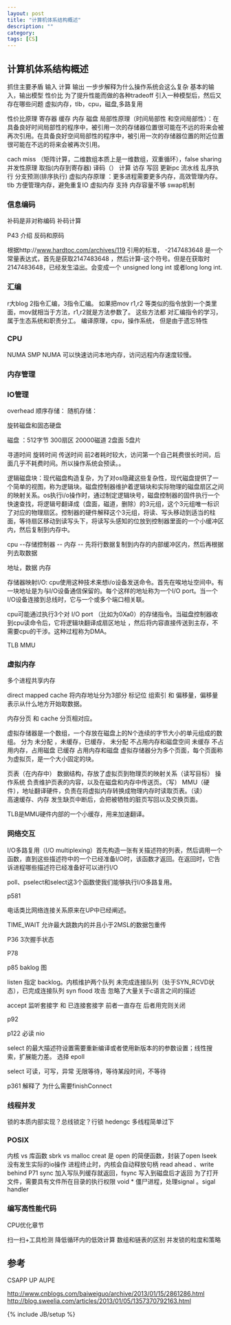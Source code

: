 ```yaml
---
layout: post
title: "计算机体系结构概述"
description: ""
category: 
tags: [CS]
---
```


## 计算机体系结构概述
抓住主要矛盾
输入 计算  输出 一步步解释为什么操作系统会这么复杂
基本的输入，输出模型
性价比 
为了提升性能而做的各种tradeoff
引入一种模型后，然后又存在哪些问题
虚拟内存，tlb，cpu，磁盘,多路复用

性价比原理 寄存器 缓存  内存 磁盘
局部性原理（时间局部性 和空间局部性）：在具备良好时间局部性的程序中，被引用一次的存储器位置很可能在不远的将来会被再次引用。在具备良好空间局部性的程序中，被引用一次的存储器位置的附近位置很可能在不远的将来会被再次引用。

 cach miss （矩阵计算，二维数组本质上是一维数组，双重循环），false sharing
并发性原理 取指(内存到寄存器) 译码（） 计算  访存  写回  更新pc  流水线  乱序执行  分支预测(排序执行)
虚拟内存原理 ：更多进程需要更多内存，高效管理内存。 
tlb  方便管理内存，避免重复IO 虚拟内存 支持
	 内存容量不够 swap机制

### 信息编码
补码是非对称编码
补码计算 

P43 介绍 反码和原码

根据http://www.hardtoc.com/archives/119 引用的标准， -2147483648 是一个常量表达式，首先是获取2147483648 ，然后计算-这个符号。但是在获取时2147483648，已经发生溢出。会变成一个 unsigned long int 或者long long int. 

### 汇编
r大blog 2指令汇编，3指令汇编。 如果把mov r1,r2 等类似的指令放到一个类里面，mov就相当于方法，r1,r2就是方法参数了。 这些方法都
对汇编指令的学习，属于生态系统和职责分工。 编译原理，cpu，操作系统， 但是由于遗忘特性


### CPU
NUMA SMP
NUMA 可以快速访问本地内存，访问远程内存速度较慢。 

### 内存管理
### IO管理
overhead 
顺序存储： 
随机存储：

旋转磁盘和固态硬盘

磁盘 ：512字节 300扇区 20000磁道  2盘面 5盘片 

寻道时间 旋转时间 传送时间 前2者耗时较大，访问第一个自己耗费很长时间，后面几乎不耗费时间。所以操作系统会预读。。

逻辑磁盘块：现代磁盘构造复杂，为了对os隐藏这些复杂性，现代磁盘提供了一个简单的视图，称为逻辑块。磁盘控制器维护着逻辑块和实际物理的磁盘扇区之间的映射关系。os执行i/o操作时，通过制定逻辑块号，磁盘控制器的固件执行一个快速查找，将逻辑号翻译成（盘面，磁道，删除）的3元组，这个3元组唯一标识了对应的物理扇区。控制器的硬件解释这个3元组，将读、写头移动到适当的柱面，等待扇区移动到读写头下，将读写头感知的位放到控制器里面的一个小缓冲区内，然后复制到内存中。

cpu --存储控制器  -- 内存 -- 先将行数据复制到内存的内部缓冲区内，然后再根据列去取数据

地址，数据 内存 

存储器映射I/O: cpu使用这种技术来想i/o设备发送命令。首先在唉地址空间中。有一块地址是为与I/O设备通信保留的。每个这样的地址称为一个I/O port。当一个I/O设备连接到总线时，它与一个或多个端口相关联。

cpu可能通过执行3个对 I/O port （比如为0Xa0）的存储指令。当磁盘控制器收到cpu读命令后，它将逻辑块翻译成扇区地址 ，然后将内容直接传送到主存，不需要cpu的干涉。这种过程称为DMA。

TLB MMU

### 虚拟内存
多个进程共享内存

direct mapped cache  将内存地址分为3部分  标记位  组索引 和 偏移量，偏移量表示从什么地方开始取数据。

内存分页 和 cache 分页相对应。

虚拟存储器是一个数组，一个存放在磁盘上的N个连续的字节大小的单元组成的数组。
分为 未分配 ，未缓存，已缓存，
   未分配  不占用内存和磁盘空间
   未缓存  不占用内存，占用磁盘
   已缓存  占用内存和磁盘
虚拟存储器分为多个页面，每个页面称为虚拟页，是一个大小固定的块。

页表（在内存中） 数据结构，存放了虚拟页到物理页的映射关系（读写目标）
操作系统 负责维护页表的内容，以及在磁盘和内存中传送页。（写）
MMU（硬件），地址翻译硬件，负责在将虚拟内存转换成物理内存时读取页表。（读）    
     高速缓存、内存
发生缺页中断后，会把被牺牲的脏页写回以及交换页面。

TLB是MMU硬件内部的一个小缓存，用来加速翻译。

### 网络交互
I/O多路复用（I/O multiplexing）首先构造一张有关描述符的列表，然后调用一个函数，直到这些描述符中的一个已经准备I/O时，该函数才返回。在返回时，它告诉进程哪些描述符已经准备好可以进行I/O

poll、pselect和select这3个函数使我们能够执行I/O多路复用。

p581 

电话类比网络连接关系原来在UP中已经阐述。

TIME_WAIT 允许最大跳数内的并且小于2MSL的数据包重传

P36 3次握手状态

P78

p85  baklog 图

listen 指定 backlog。内核维护两个队列 未完成连接队列（处于SYN_RCVD状态），已完成连接队列
syn flood 攻击  忽略了大量关于c语言之间的描述

accept 监听套接字 和  已连接套接字  前者一直存在  后者用完则关闭

p92

p122 必读 nio

select 的最大描述符设置需要重新编译或者使用新版本的的参数设置；线性搜索，扩展能力差。
选择 epoll

select 可读，可写，异常
无限等待，等待某段时间，不等待

p361 解释了 为什么需要finishConnect

### 线程并发 
  
锁的本质内部实现？总线锁定？行锁
 hedengc 多线程简单过下

### POSIX
内核 vs 库函数   sbrk vs malloc
creat 是 open 的简便函数，封装了open
lseek 没有发生实际的io操作
进程终止时，内核会自动释放句柄
read ahead 、write behind  P71
sync 加入写队列缓存就返回，fsync 写入到磁盘后才返回
为了打开文件，需要具有文件所在目录的执行权限
void *
僵尸进程，处理signal 。sigal handler

### 编写高性能代码
CPU优化章节 
  
扫一扫+工具检测 
降低循环内的低效计算
数组和链表的区别
并发锁的粒度和策略
 
## 参考

CSAPP
UP
AUPE

http://www.cnblogs.com/baiweiguo/archive/2013/01/15/2861286.html
http://blog.sweelia.com/articles/2013/01/05/1357370792163.html

{% include JB/setup %}
